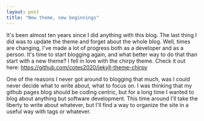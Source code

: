 ```yaml
---
layout: post
title: "New theme, new beginnings"
---
```


It's been almost ten years since I did anything with this blog. The last thing I did was to update the theme and forget about the whole blog. Well, times are changing, I've made a lot of progress both as a developer and as a person. It's time to start blogging again, and what better way to do that than start with a new theme? I fell in love with the chirpy theme. Check it out here: https://github.com/cotes2020/jekyll-theme-chirpy 

One of the reasons I never got around to blogging that much, was I could never decide what to write about, what to focus on. I was thinking that my github pages blog should be coding centric, but for a long time I wanted to blog about anything but software development. This time around I'll take the liberty to write about whatever, but I'll find a way to organize the site in a useful way with tags or whatever.

